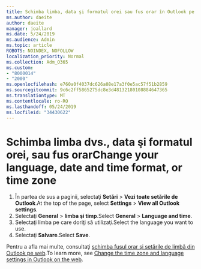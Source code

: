 ```yaml
---
title: Schimba limba, data şi formatul orei sau fus orar în Outlook pe web
ms.author: daeite
author: daeite
manager: joallard
ms.date: 5/24/2019
ms.audience: Admin
ms.topic: article
ROBOTS: NOINDEX, NOFOLLOW
localization_priority: Normal
ms.collection: Adm_O365
ms.custom:
- "8000014"
- "2000"
ms.openlocfilehash: e760a0f4037dc626a08e17a3f0e5ac57f51b2859
ms.sourcegitcommit: 9c6c2ff5865275dc8e3d48132180108884647365
ms.translationtype: MT
ms.contentlocale: ro-RO
ms.lasthandoff: 05/24/2019
ms.locfileid: "34430622"
---
```

# <a name="change-your-language-date-and-time-format-or-time-zone"></a><span data-ttu-id="ec4e5-102">Schimba limba dvs., data şi formatul orei, sau fus orar</span><span class="sxs-lookup"><span data-stu-id="ec4e5-102">Change your language, date and time format, or time zone</span></span>

1. <span data-ttu-id="ec4e5-103">În partea de sus a paginii, selectaţi **Setări** > **Vezi toate setările de Outlook**.</span><span class="sxs-lookup"><span data-stu-id="ec4e5-103">At the top of the page, select **Settings** > **View all Outlook settings**.</span></span>
2. <span data-ttu-id="ec4e5-104">Selectaţi **General** > **limba şi timp**.</span><span class="sxs-lookup"><span data-stu-id="ec4e5-104">Select **General** > **Language and time**.</span></span>
3. <span data-ttu-id="ec4e5-105">Selectaţi limba pe care doriţi să utilizaţi.</span><span class="sxs-lookup"><span data-stu-id="ec4e5-105">Select the language you want to use.</span></span>
4. <span data-ttu-id="ec4e5-106">Selectaţi **Salvare**.</span><span class="sxs-lookup"><span data-stu-id="ec4e5-106">Select **Save**.</span></span>

<span data-ttu-id="ec4e5-107">Pentru a afla mai multe, consultaţi [schimba fusul orar și setările de limbă din Outlook pe web](https://support.office.com/article/65239869-12e7-4a9d-bca1-76b0ad7ce273).</span><span class="sxs-lookup"><span data-stu-id="ec4e5-107">To learn more, see [Change the time zone and language settings in Outlook on the web](https://support.office.com/article/65239869-12e7-4a9d-bca1-76b0ad7ce273).</span></span>